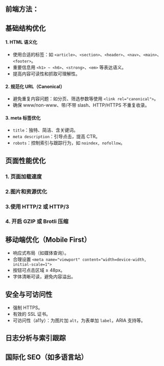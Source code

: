 ## 前端方法：

## 基础结构优化

#### 1. HTML 语义化

- 使用合适的标签：如 `<article>`、`<section>`、`<header>`、`<nav>`、`<main>`、`<footer>`。
- 重要信息用 `<h1> ~ <h6>`、`<strong>`、`<em>` 等表达语义。
- 提高内容可读性和抓取可理解性。

#### 2. 规范化 URL（Canonical）

- 避免重复内容问题：如分页、筛选参数等使用 `<link rel="canonical">`。
- 确保 www/non-www、带/不带 slash、HTTP/HTTPS 不重复收录。

#### 3. meta 标签优化

- `title`：独特、简洁、含关键词。
- `meta description`：引导点击，提高 CTR。
- `robots`：控制索引与跟踪行为，如 `noindex, nofollow`。

## 页面性能优化

### 1. 页面加载速度
### 2.图片和资源优化

### 3.使用 HTTP/2 或 HTTP/3

### 4. 开启 GZIP 或 Brotli 压缩


## 移动端优化（Mobile First）

- 响应式布局（如媒体查询）。
- 合理设置 `<meta name="viewport" content="width=device-width, initial-scale=1">`
- 按钮可点击区域 ≥ 48px。
- 字体清晰可读，避免内容溢出。


## 安全与可访问性

- 强制 HTTPS。
- 有效的 SSL 证书。
- 可访问性（a11y）：为图片加 `alt`，为表单加 `label`，ARIA 支持等。

## 日志分析与索引跟踪

## 国际化 SEO（如多语言站）

